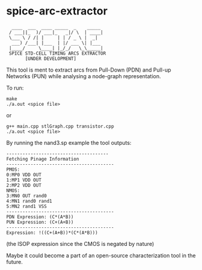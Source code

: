 # spice-arc-extractor
```
  ____  ___  ____ _____  _    _____ 
 / ___||_  )/ ___|_   _|/ \  | ____|
 \___ \ / /| |     | | / _ \ |  _|  
  ___) /___| |___  | |/ ___ \| |___ 
 |____/     \____| |_/_/   \_\_____|
 SPICE STD-CELL TIMING ARCS EXTRACTOR
       [UNDER DEVELOPMENT]

```


This tool is ment to extract arcs from Pull-Down (PDN) and Pull-up Networks (PUN) while analysing a node-graph representation.

To run:

```
make
./a.out <spice file>
```

or

```
g++ main.cpp stlGraph.cpp transistor.cpp
./a.out <spice file>
```

By running the nand3.sp example the tool outputs:

```
--------------------------------------
Fetching Pinage Information
----------------------------------------
PMOS:
0:MP0 VDD OUT
1:MP1 VDD OUT
2:MP2 VDD OUT
NMOS:
3:MN0 OUT rand0
4:MN1 rand0 rand1
5:MN2 rand1 VSS
----------------------------------------
PDN Expression: (C*(A*B))
PUN Expression: (C+(A+B))
----------------------------------------
Expression: !((C+(A+B))*(C*(A*B)))
```

(the ISOP expression since the CMOS is negated by nature)



Maybe it could become a part of an open-source characterization tool in the future.
